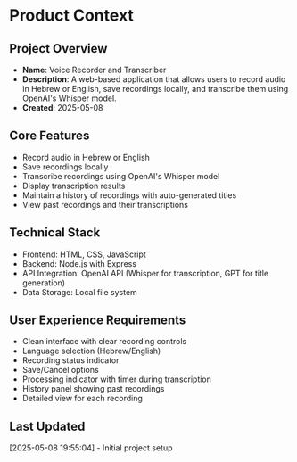 # Product Context

## Project Overview
- **Name**: Voice Recorder and Transcriber
- **Description**: A web-based application that allows users to record audio in Hebrew or English, save recordings locally, and transcribe them using OpenAI's Whisper model.
- **Created**: 2025-05-08

## Core Features
- Record audio in Hebrew or English
- Save recordings locally
- Transcribe recordings using OpenAI's Whisper model
- Display transcription results
- Maintain a history of recordings with auto-generated titles
- View past recordings and their transcriptions

## Technical Stack
- Frontend: HTML, CSS, JavaScript
- Backend: Node.js with Express
- API Integration: OpenAI API (Whisper for transcription, GPT for title generation)
- Data Storage: Local file system

## User Experience Requirements
- Clean interface with clear recording controls
- Language selection (Hebrew/English)
- Recording status indicator
- Save/Cancel options
- Processing indicator with timer during transcription
- History panel showing past recordings
- Detailed view for each recording

## Last Updated
[2025-05-08 19:55:04] - Initial project setup
